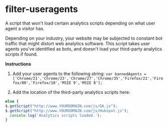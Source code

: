 # filter-useragents
A script that won't load certain analytics scripts depending on what user agent a visitor has.

Depending on your industry, your website may be subjected to constant bot traffic that might distort web analytics software. This script takes user agents you've identified as bots, and doesn't load your third-party analytics scripts if found.

**Instructions**
1. Add your user agents to the following string:
`var bannedAgents = ['Chrome/21','Chrome/23','Chrome/27','Chrome/35','Firefox/21','Firefox/80','Firefox/10','MSIE 9','MSIE 8'];`

2. Add the location of the third-party analytics scripts here:
```javascript
else {   
$.getScript("http://www.YOURDOMAIN.com/js/GA.js");
$.getScript("http://www.YOURDOMAIN.com/js/Hubspot.js");
  console.log('Analytics scripts loaded.');
} 
```
